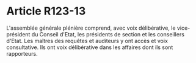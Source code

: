 # Article R123-13

L'assemblée générale plénière comprend, avec voix délibérative, le vice-président du Conseil d'Etat, les présidents de section et les conseillers d'Etat. Les maîtres des requêtes et auditeurs y ont accès et voix consultative. Ils ont voix délibérative dans les affaires dont ils sont rapporteurs.
